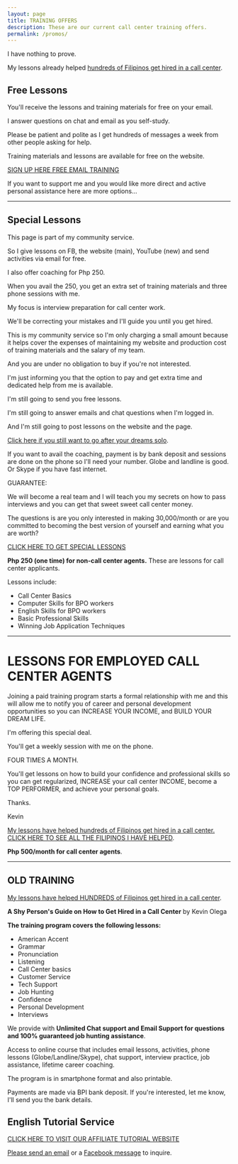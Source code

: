 ```yaml
---
layout: page
title: TRAINING OFFERS
description: These are our current call center training offers. 
permalink: /promos/
---
```

I have nothing to prove.

My lessons already helped [hundreds of Filipinos get hired in a call center](https://callcentertrainingtips.com/testimonials).

## Free Lessons

You'll receive the lessons and training materials for free on your email.

I answer questions on chat and email as you self-study.

Please be patient and polite as I get hundreds of messages a week from other people asking for help.

Training materials and lessons are available for free on the website.

[SIGN UP HERE FREE EMAIL TRAINING](https://eepurl.com/riFT1)

If you want to support me and you would like more direct and active personal assistance here are more options...

---

## Special Lessons

This page is part of my community service.

So I give lessons on FB, the website (main), YouTube (new) and send activities via email for free.

I also offer coaching for Php 250.

When you avail the 250, you get an extra set of training materials and three phone sessions with me.

My focus is interview preparation for call center work. 

We'll be correcting your mistakes and I'll guide you until you get hired. 

This is my community service so I'm only charging a small amount because it helps cover the expenses of maintaining my website and production cost of training materials and the salary of my team.

And you are under no obligation to buy if you're not interested.

I'm just informing you that the option to pay and get extra time and dedicated help from me is available.

I'm still going to send you free lessons.

I'm still going to answer emails and chat questions when I'm logged in.

And I'm still going to post lessons on the website and the page.

[Click here if you still want to go after your dreams solo](https://callcentertrainingtips.com/team).

If you want to avail the coaching, payment is by bank deposit and sessions are done on the phone so I'll need your number. Globe and landline is good. Or Skype if you have fast internet.

GUARANTEE:

We will become a real team and I will teach you my secrets on how to pass interviews and you can get that sweet sweet call center money.

The questions is are you only interested in making 30,000/month or are you committed to becoming the best version of yourself and earning what you are worth?

[CLICK HERE TO GET SPECIAL LESSONS](https://callcentertrainingtips.com/schedule)

**Php 250 (one time) for non-call center agents.** These are lessons for call center applicants.

Lessons include:

- Call Center Basics
- Computer Skills for BPO workers
- English Skills for BPO workers
- Basic Professional Skills
- Winning Job Application Techniques

---

# LESSONS FOR EMPLOYED CALL CENTER AGENTS

Joining a paid training program starts a formal relationship with me and this will allow me to notify you of career and personal development opportunities so you can INCREASE YOUR INCOME, and BUILD YOUR DREAM LIFE.

I'm offering this special deal.

You'll get a weekly session with me on the phone. 

FOUR TIMES A MONTH.

You'll get lessons on how to build your confidence and professional skills so you can get regularized, INCREASE your call center INCOME, become a TOP PERFORMER, and achieve your personal goals.

Thanks.

Kevin

[My lessons have helped hundreds of Filipinos get hired in a call center. CLICK HERE TO SEE ALL THE FILIPINOS I HAVE HELPED](https://callcentertrainingtips.com/testimonials).


**Php 500/month for call center agents**.

---

## OLD TRAINING

[My lessons have helped HUNDREDS of Filipinos get hired in a call center](https://callcentertrainingtips.com/testimonials).

**A Shy Person's Guide on How to Get Hired in a Call Center** by Kevin Olega

**The training program covers the following lessons:** 

- American Accent
- Grammar
- Pronunciation
- Listening
- Call Center basics 
- Customer Service
- Tech Support 
- Job Hunting
- Confidence
- Personal Development
- Interviews 

We provide with **Unlimited Chat support and Email Support for questions and 100% guaranteed job hunting assistance**.

Access to online course that includes email lessons, activities, phone lessons (Globe/Landline/Skype), chat support, interview practice, job assistance, lifetime career coaching.

The program is in smartphone format and also printable. 

Payments are made via BPI bank deposit. If you're interested, let me know, I'll send you the bank details.

## English Tutorial Service

[CLICK HERE TO VISIT OUR AFFILIATE TUTORIAL WEBSITE](https://philippinesprivateenglishtutors.com/)

[Please send an email](mailto:callcentertrainingtips@gmail.com) or a [Facebook message](https://www.facebook.com/callcentertrainingtips/) to inquire.


